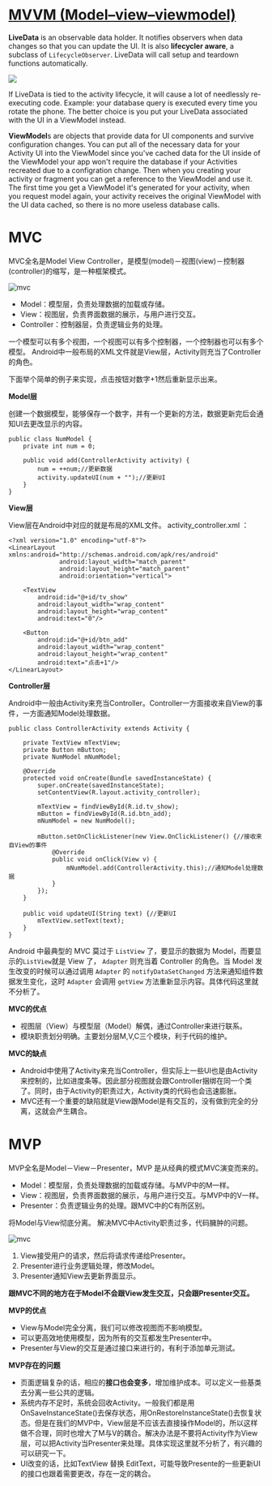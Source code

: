 # [MVVM (Model–view–viewmodel)](https://android-developers.googleblog.com/2017/05/android-and-architecture.html)

**LiveData** is an observable data holder. It notifies observers when data changes so that you can update the UI. It is also **lifecycler aware**, a subclass of `LifecycleObserver`. LiveData will call setup and teardown functions automatically.

![](observing_flow.png)

If LiveData is tied to the activity lifecycle, it will cause a lot of needlessly re-executing code. Example: your database query is executed every time you rotate the phone. The better choice is you put your LiveData associated with the UI in a ViewModel instead.

**ViewModel**s are objects that provide data for UI components and survive configuration changes. You can put all of the necessary data for your Activity UI into the ViewModel since you've cached data for the UI inside of the ViewModel your app won't require the database if your Activities recreated due to a configration change. Then when you creating your activity or fragment you can get a reference to the ViewModel and use it. The first time you get a ViewModel it's generated for your activity, when you request model again, your activity receives the original ViewModel with the UI data cached, so there is no more useless database calls.  


# MVC

MVC全名是Model View Controller，是模型(model)－视图(view)－控制器(controller)的缩写，是一种框架模式。

![mvc](mvc.png)

- Model：模型层，负责处理数据的加载或存储。
- View：视图层，负责界面数据的展示，与用户进行交互。
- Controller：控制器层，负责逻辑业务的处理。

一个模型可以有多个视图，一个视图可以有多个控制器，一个控制器也可以有多个模型。
Android中一般布局的XML文件就是View层，Activity则充当了Controller的角色。

下面举个简单的例子来实现，点击按钮对数字+1然后重新显示出来。

**Model层**

创建一个数据模型，能够保存一个数字，并有一个更新的方法，数据更新完后会通知UI去更改显示的内容。

```
public class NumModel {
    private int num = 0;

    public void add(ControllerActivity activity) {
        num = ++num;//更新数据
        activity.updateUI(num + "");//更新UI
    }
}
```

**View层**

View层在Android中对应的就是布局的XML文件。
activity_controller.xml ：

```
<?xml version="1.0" encoding="utf-8"?>
<LinearLayout xmlns:android="http://schemas.android.com/apk/res/android"
              android:layout_width="match_parent"
              android:layout_height="match_parent"
              android:orientation="vertical">

    <TextView
        android:id="@+id/tv_show"
        android:layout_width="wrap_content"
        android:layout_height="wrap_content"
        android:text="0"/>

    <Button
        android:id="@+id/btn_add"
        android:layout_width="wrap_content"
        android:layout_height="wrap_content"
        android:text="点击+1"/>
</LinearLayout>
```

**Controller层**

Android中一般由Activity来充当Controller。Controller一方面接收来自View的事件，一方面通知Model处理数据。

```
public class ControllerActivity extends Activity {

    private TextView mTextView;
    private Button mButton;
    private NumModel mNumModel;

    @Override
    protected void onCreate(Bundle savedInstanceState) {
        super.onCreate(savedInstanceState);
        setContentView(R.layout.activity_controller);

        mTextView = findViewById(R.id.tv_show);
        mButton = findViewById(R.id.btn_add);
        mNumModel = new NumModel();
        
        mButton.setOnClickListener(new View.OnClickListener() {//接收来自View的事件
            @Override
            public void onClick(View v) {
                mNumModel.add(ControllerActivity.this);//通知Model处理数据
            }
        });
    }

    public void updateUI(String text) {//更新UI
        mTextView.setText(text);
    }
}
```

Android 中最典型的 MVC 莫过于 `ListView` 了，要显示的数据为 Model，而要显示的`ListView`就是 View 了， `Adapter` 则充当着 Controller 的角色。当 Model 发生改变的时候可以通过调用 `Adapter` 的 `notifyDataSetChanged` 方法来通知组件数据发生变化，这时 `Adapter` 会调用 `getView` 方法重新显示内容。具体代码这里就不分析了。

**MVC的优点**

- 视图层（View）与模型层（Model）解偶，通过Controller来进行联系。
- 模块职责划分明确。主要划分层M,V,C三个模块，利于代码的维护。

**MVC的缺点**

- Android中使用了Activity来充当Controller，但实际上一些UI也是由Activity来控制的，比如进度条等。因此部分视图就会跟Controller捆绑在同一个类了。同时，由于Activity的职责过大，Activity类的代码也会迅速膨胀。
- MVC还有一个重要的缺陷就是View跟Model是有交互的，没有做到完全的分离，这就会产生耦合。

# MVP

MVP全名是Model－View－Presenter，MVP 是从经典的模式MVC演变而来的。

- Model：模型层，负责处理数据的加载或存储。与MVP中的M一样。
- View：视图层，负责界面数据的展示，与用户进行交互。与MVP中的V一样。
- Presenter：负责逻辑业务的处理。跟MVC中的C有所区别。

将Model与View彻底分离。
解决MVC中Activity职责过多，代码臃肿的问题。

![mvc](mvc.png)

1. View接受用户的请求，然后将请求传递给Presenter。
2. Presenter进行业务逻辑处理，修改Model。
3. Presenter通知View去更新界面显示。

**跟MVC不同的地方在于Model不会跟View发生交互，只会跟Presenter交互。**

**MVP的优点**

- View与Model完全分离，我们可以修改视图而不影响模型。
- 可以更高效地使用模型，因为所有的交互都发生Presenter中。
- Presenter与View的交互是通过接口来进行的，有利于添加单元测试。

**MVP存在的问题**

- 页面逻辑复杂的话，相应的**接口也会变多**，增加维护成本。可以定义一些基类去分离一些公共的逻辑。
- 系统内存不足时，系统会回收Activity。一般我们都是用OnSaveInstanceState()去保存状态，用OnRestoreInstanceState()去恢复状态。但是在我们的MVP中，View层是不应该去直接操作Model的，所以这样做不合理，同时也增大了M与V的耦合。解决办法是不要将Activity作为View层，可以把Activity当Presenter来处理。具体实现这里就不分析了，有兴趣的可以研究一下。
- UI改变的话，比如TextView 替换 EditText，可能导致Presente的一些更新UI的接口也跟着需要更改，存在一定的耦合。